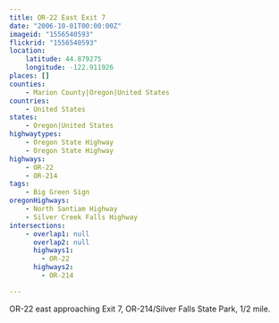 ```yaml
---
title: OR-22 East Exit 7
date: "2006-10-01T00:00:00Z"
imageid: "1556540593"
flickrid: "1556540593"
location:
    latitude: 44.879275
    longitude: -122.911926
places: []
counties:
    - Marion County|Oregon|United States
countries:
    - United States
states:
    - Oregon|United States
highwaytypes:
    - Oregon State Highway
    - Oregon State Highway
highways:
    - OR-22
    - OR-214
tags:
    - Big Green Sign
oregonHighways:
    - North Santiam Highway
    - Silver Creek Falls Highway
intersections:
    - overlap1: null
      overlap2: null
      highways1:
        - OR-22
      highways2:
        - OR-214

---
```

OR-22 east approaching Exit 7, OR-214/Silver Falls State Park, 1/2 mile.